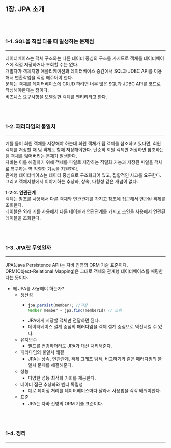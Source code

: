 ## 1장. JPA 소개 

<br>
<br>

### 1-1. SQL을 직접 다룰 때 발생하는 문제점
***
데이터베이스는 객체 구조와는 다른 데이터 중심의 구조를 가지므로 객체를 데이터베이스에 직접 저장하거나 조회할 수는 없다.   
개발자가 객체지향 애플리케이션과 데이터베이스 중간에서 SQL과 JDBC API를 이용해서 변환작업을 직접 해주어야 한다.  
문제는 객체를 데이터베이스에 CRUD 하려면 너무 많은 SQL과 JDBC API를 코드로 작성해야한다는 점이다.   
비즈니스 요구사항을 모델링한 객체를 엔티리라고 한다.   


<br>
<br>

### 1-2. 패러다임의 불일치
***
예를 들어 회원 객체를 저장해야 하는데 회원 객체가 팀 객체를 참조하고 있다면, 회원 객체를 저장할 때 팀 객체도 함께 저장해야한다. 단순히 회원 객체만 저장하면 참조하는 팀 객체를 잃어버리는 문제가 발생한다.   
자바는 이를 해결하기 위해 객체를 파일로 저장하는 직렬화 가능과 저장된 파일을 객체로 복구하는 역 직렬화 기능을 지원한다.   
관계형 데이터베이스는 데이터 중심으로 구조화되어 있고, 집합적인 사고를 요구한다. 그리고 객체지향에서 이야기하는 추상화, 상속, 다형성 같은 개념이 없다.  

__1-2-2. 연관관계__  
객체는 참조를 사용해서 다른 객체와 연관관계를 가지고 참조에 접근해서 연관된 객체를 조회한다.   
테이블은 외래 키를 사용해서 다른 테이블과 연관관계를 가지고 조인을 사용해서 연관된 테이블을 조회한다.

<br>
<br>


### 1-3. JPA란 무엇일까
***
JPA(Java Persistence API)는 자바 진영의 ORM 기술 표준이다.   
ORM(Object-Relational Mapping)은 그대로 객체와 관계형 데이터베이스를 매핑한다는 뜻이다.   
  
- 왜 JPA를 사용해야 하는가?
  - 생산성
    - ~~~ Java
      jpa.persist(member); //저장
      Member member = jpa.find(memberId) // 조회
      ~~~
    - JPA에게 저장할 객체만 전달하면 된다. 
    - 데이터베이스 설계 중심의 패러다임을 객체 설계 중심으로 역전시킬 수 있다. 
  - 유지보수
    - 필드를 변경하더라도 JPA가 대신 처리해준다.
  - 패러다임의 불일치 해결
    - JPA는 상속, 연관관계, 객체 그래프 탐색, 비교하기와 같은 패러다임의 불일치 문제를 해결해준다.
  - 성능
    - 다양한 성능 최적화 기회를 제공한다.
  - 데이터 접근 추상화와 벤더 독립성
    - 예로 페이징 처리를 데이터베이스마다 달라서 사용법을 각각 배워야한다.
  - 표준
    - JPA는 자바 진영의 ORM 기술 표준이다. 


<br>
<br>


### 1-4. 정리
***


<br>
<br>
